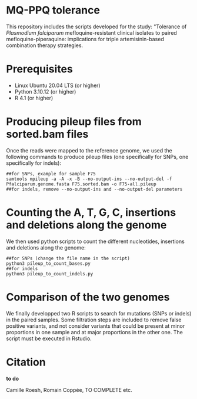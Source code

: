 # MQ-PPQ tolerance

This repository includes the scripts developed for the study: "Tolerance of <i>Plasmodium falciparum</i> mefloquine-resistant clinical isolates to paired mefloquine-piperaquine: implications for triple artemisinin-based combination therapy strategies.

# Prerequisites
- Linux Ubuntu 20.04 LTS (or higher)
- Python 3.10.12 (or higher)
- R 4.1 (or higher)

# Producing pileup files from sorted.bam files
Once the reads were mapped to the reference genome, we used the following commands to produce pileup files (one specifically for SNPs, one specifically for indels):

```
##for SNPs, example for sample F75
samtools mpileup -a -A -x -B --no-output-ins --no-output-del -f Pfalciparum.genome.fasta F75.sorted.bam -o F75-all.pileup
##for indels, remove --no-output-ins and --no-output-del parameters
```

# Counting the A, T, G, C, insertions and deletions along the genome
We then used python scripts to count the different nucleotides, insertions and deletions along the genome:

```
##for SNPs (change the file name in the script)
python3 pileup_to_count_bases.py
##for indels
python3 pileup_to_count_indels.py
```

# Comparison of the two genomes
We finally developped two R scripts to search for mutations (SNPs or indels) in the paired samples. Some filtration steps are included to remove false positive variants, and not consider variants that could be present at minor proportions in one sample and at major proportions in the other one. The script must be executed in Rstudio.

# Citation
**to do**

Camille Roesh, Romain Coppée, TO COMPLETE etc.
